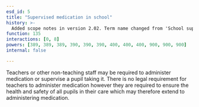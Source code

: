 ```yaml
---
esd_id: 5
title: "Supervised medication in school"
history: >-
  Added scope notes in version 2.02. Term name changed from 'School supervised medication' to 'Schools - supervised medication' in version 3.00.  Term name changed to 'Supervised medication in school' in version 4.00.
function: 135
interactions: [0, 8]
powers: [389, 389, 389, 390, 390, 390, 400, 400, 400, 900, 900, 900]
internal: false

---
```


Teachers or other non-teaching staff may be required to administer medication or supervise a pupil taking it.  There is no legal requirement for teachers to administer medication however they are required to ensure the health and safety of all pupils in their care which may therefore extend to administering medication.

